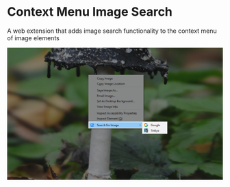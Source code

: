 # Context Menu Image Search

A web extension that adds image search functionality to the context menu of image elements

![Screenshot](screenshot_00.png)